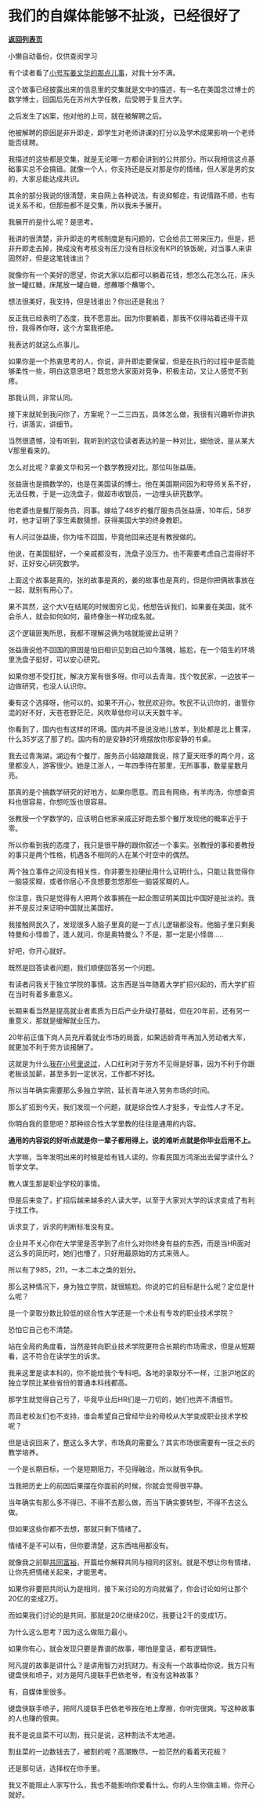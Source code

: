 # 我们的自媒体能够不扯淡，已经很好了

[**返回列表页**](/gzh/记忆承载)

小懒自动备份，仅供查阅学习

有个读者看了[小号写姜文华的那点儿事](http://mp.weixin.qq.com/s?__biz=MzU3NDc5Nzc0NQ==&mid=2247504220&idx=1&sn=20a734730a4973938055cd5de4e90c58&chksm=fd2e7382ca59fa94d316c9dd103d2be400d0ab53e47c8aa0a5fed7df5170da2af714e56dd415&scene=21#wechat_redirect)，对我十分不满。  

  

这个故事已经披露出来的信息里的交集就是文中的描述，有一名在美国念过博士的数学博士，回国后先在苏州大学任教，后受聘于复旦大学。  

  

之后发生了凶案，他对他的上司，就在被解聘之后。  

  

他被解聘的原因是非升即走，即学生对老师讲课的打分以及学术成果影响一个老师能否续聘。  

  

我描述的这些都是交集，就是无论哪一方都会讲到的公共部分。所以我相信这点基础事实总不会搞错。就像一个人，你支持还是反对那是你的情绪，但人家是男的女的，大家总能达成共识。  

  

其余的部分我说的很清楚，来自网上各种说法，有说抑郁症，有说情路不顺，也有说关系不和，但那些都不是交集，所以我未予展开。

  

我展开的是什么呢？是思考。

  

我讲的很清楚，非升即走的考核制度是有问题的，它会给员工带来压力。但是，把非升即走去掉，换成没有考核没有压力没有目标没有KPI的铁饭碗，对当事人来讲固然好，但是这笔钱谁出？

  

就像你有一个美好的愿望，你说大家以后都可以躺着花钱，想怎么花怎么花，床头放一罐红糖，床尾放一罐白糖，想蘸哪个蘸哪个。  

  

想法很美好，我支持，但是钱谁出？你出还是我出？

  

反正我已经表明了态度，我不愿意出。因为你要躺着，那我不仅得站着还得干双份，我得养你呀，这个方案我拒绝。

  

我表达的就这么点事儿。  

  

如果你是一个热衷思考的人，你说，非升即走要保留，但是在执行的过程中是否能够柔性一些，明白这意思吧？既忽悠大家面对竞争，积极主动，又让人感觉不到疼。  

  

那我认同，非常认同。  

  

接下来就轮到我问你了，方案呢？一二三四五，具体怎么做，我很有兴趣听你讲执行，讲落实，讲细节。

  

当然很遗憾，没有听到，我听到的这位读者表达的是一种对比，据他说，是从某大V那里看来的。  

  

怎么对比呢？拿姜文华和另一个数学教授对比，那位叫张益唐。  

  

张益唐也是搞数学的，也是在美国读的博士。他在美国期间因为和导师关系不好，无法任教，于是一边洗盘子，做超市收银员，一边埋头研究数学。

  

他老婆也是餐厅服务员，同事。嫁给了48岁的餐厅服务员张益唐，10年后，58岁时，他才证明了孪生素数猜想，获得美国大学的终身教职。

  

有人问过张益唐，你为啥不回国，毕竟他回来还是有教授做的。

  

他说，在美国挺好，一个亲戚都没有，洗盘子没压力。也不需要考虑自己混得好不好，正好安心研究数学。

  

上面这个故事是真的，张的故事是真的，姜的故事也是真的，但是你把俩故事放在一起，就别有用心了。

  

果不其然，这个大V在结尾的时候图穷匕见，他想告诉我们，如果姜在美国，就不会杀人，就会如何如何，最终像张一样功成名就。

  

这个逻辑匪夷所思，我都不理解这俩为啥就能彼此证明？

  

张益唐说他不回国的原因是怕旧相识见到自己如今落魄，尴尬，在一个陌生的环境里洗盘子挺好，可以安心研究。

  

如果你想不受打扰，解决方案有很多呀。你可以去青海，找个牧民家，一边放羊一边做研究，也没人认识你。

  

秦有这个选择呀，他可以的。如果不开心，牧民欢迎你。牧民不认识你的，谁管你混的好不好，天苍苍野茫茫，风吹草低你可以天天数牛羊。

  

你看到了，国内也有这样的环境。国内并不是说没地儿放羊，到处都是北上曹深，什么35岁这了那了的。国内有的是安静的环境摆放你那安静的书桌。

  

我去过青海湖，湖边有个餐厅，服务员小姑娘跟我说，除了夏天旺季的两个月，这里都没人，游客很少。她是江浙人，一年四季待在那里，无所事事，数星星数月亮。

  

那真的是个搞数学研究的好地方，如果你愿意。而且有网络，有羊肉汤，你想查资料也很容易，你想吃饭也很容易。  

  

张教授一个学数学的，应该明白他家亲戚正好跑去那个餐厅发现他的概率近乎于零。

  

所以你看到我的态度了，我只是很平静的跟你叙述一个事实。张教授的事和姜教授的事只是两个性格，机遇各不相同的人在某个时空中的偶然。  

  

两个独立事件之间没有相关性，你非要生拉硬扯用什么证明什么，只能让我觉得你一脑袋浆糊，或者你居心不良想要忽悠那些一脑袋浆糊的人。  

  

你注意，我只是觉得有人把两个故事搁在一起企图证明美国比中国好是扯淡的。我并不是反过来证明中国就比美国好。

  

我接触网民久了，发现很多人脑子里真的是一丁点儿逻辑都没有。他脑子里只剩奥特曼和小怪兽了，逢人就问，你是奥特曼么？不是，那一定是小怪兽.....  

  

好吧，你开心就好。  

  

既然是回答读者问题，我们顺便回答另一个问题。  

  

有读者问我关于独立学院的事情。这东西是当年随着大学扩招兴起的，而大学扩招在当时有着多重意义。  

  

长期来看当然是提高就业者素质为日后产业升级打基础，但在20年前，还有另一重意义，那就是缓解就业压力。  

  

20年前正值下岗人员充斥着就业市场的局面，如果适龄青年再加入劳动者大军，就更加不利于劳方谈报酬了。

  

这就是为什么[我在小号里说过](http://mp.weixin.qq.com/s?__biz=MzU3NDc5Nzc0NQ==&mid=2247503096&idx=1&sn=2a8eeea631fceb6e547cde660f7c3a9a&chksm=fd2e6e26ca59e730ea0e1eb07fca39ac4dc8a8d416afac26c4e0b7beb50dcb23bd9b7818c4c6&scene=21#wechat_redirect)，人口红利对于劳方不见得是好事，因为不利于你跟老板谈加薪，甚至多到一定状况，工作都不好找。  

  

所以当年确实需要那么多独立学院，延长青年进入劳务市场的时间。

  

那么扩招到今天，我们发现一个问题，就是综合性人才挺多，专业性人才不足。  

  

你明白我的意思吧？那种综合性大学里教的往往是通用的内容。  

  

 **通用的内容说的好听点就是你一辈子都用得上，说的难听点就是你毕业后用不上。**

  

大学嘛，当年发明出来的时候是给有钱人读的，你看民国方鸿渐出去留学读什么？哲学文学。  

  

教人谋生那是职业学校的事情。  

  

但是后来变了，扩招后越来越多的人读大学，以至于大家对大学的诉求变成了有利于找工作。  

  

诉求变了，诉求的判断标准没有变。  

  

企业并不关心你在大学里是否学到了点什么对你终身有益的东西，而是当HR面对这么多的简历时，她们也懵了，只好用最原始的方式来筛人。

  

所以有了985，211，一本二本之类的划分。  

  

那么这种情况下，身为独立学院，就很尴尬。你说的它的目标是什么呢？定位是什么呢？

  

是一个录取分数比较低的综合性大学还是一个术业有专攻的职业技术学院？

  

恐怕它自己也不清楚。  

  

站在全局的角度看，当然是转向职业技术学院更符合长期的市场需求，但是从短期看，这不符合在读学生的诉求。

  

我来这里是读本科的，你不能给我个专科吧。各地的录取分不一样，江浙沪地区的独立学院比某些省份的普通本科线都高。  

  

那学生就觉得自己亏了，毕竟毕业后HR们是一刀切的，她们也弄不清细节。

  

而且老校友们也不支持，谁会希望自己曾经毕业的母校从大学变成职业技术学校呢？  

  

但是话说回来了，整这么多大学，市场真的需要么？其实市场很需要有一技之长的教学培养。  

  

一个是长期目标，一个是短期阻力，不见得融洽，所以就有争执。

  

当我把历史上的前因后果摆在你面前的时候，你就会觉得很平静。  

  

当年确实有那么多不得已，不得不去那么做，而当下确实要转型，不得不去这么做。

  

但如果这些你都不去想，那就只剩下情绪了。  

  

情绪不是不可以有，但你要清楚，这东西啥用都没有。  

  

就像我之前聊[共同富裕](http://mp.weixin.qq.com/s?__biz=MzU0MjYwNDU2Mw==&mid=2247499471&idx=1&sn=73c032bc9c2283fc2613c5e1395e259d&chksm=fb1a92b3cc6d1ba514ed0eb8cce508562da3a8b59ac95095162d00ff4e349f8d73d88453c578&scene=21#wechat_redirect)，开篇给你解释共同与相同的区别。就是不想让你有情绪，让你先把情绪关起来，才能思考。

  

如果你非要把共同认为是相同，接下来讨论的方向就偏了，你会讨论如何让那个20亿的变成2万。  

  

而如果我们讨论的是共同，那就是20亿继续20亿，我要让2千的变成1万。  

  

为什么这么思考？因为这么做阻力最小。

  

如果你有心，就会发现只要是靠谱的故事，哪怕是童话，都有逻辑性。

  

阿凡提的故事是讲什么？是讲用智力对抗财力。有没有一个故事给你说，我方只有键盘侠和喷子，对方是阿凡提联手巴依老爷，有没有这种故事？  

  

有，自媒体里很多。

  

键盘侠联手喷子，把阿凡提联手巴依老爷按在地上摩擦，你听完很爽。写这种故事的人也赚的很爽。

  

我不是说韭菜不可以割，我只是说，这种割法不太地道。

  

割韭菜的一边数钱去了，被割的呢？高潮散尽，一脸茫然的看着天花板？

  

还是那句话，选择权在你手里。

  

我又不能阻止人家写什么，我也不能影响你爱看什么。你的人生你做主嘛，你开心就好。

